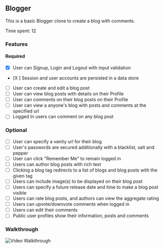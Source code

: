 ## Blogger

This is a basic Blogger clone to create a blog with comments.

Time spent: 12

### Features

#### Required

- [X] User can Signup, Login and Logout with input validation
- [X ] Session and user accounts are persisted in a data store
- [ ] User can create and edit a blog post
- [ ] User can view blog posts with details on their Profile
- [ ] User can comments on their blog posts on their Profile
- [ ] User can view a anyone's blog with posts and comments at the specified url
- [ ] Logged In users can comment on any blog post

### Optional

- [ ] User can specify a vanity url for their blog 
- [ ] User's passwords are secured additionally with a blacklist, salt and pepper
- [ ] User can click "Remember Me" to remain logged in
- [ ] Users can author blog posts with rich text
- [ ] Clicking a blog tag redirects to a list of blogs and blog posts with the given tag
- [ ] Users can include image(s) to be displayed on their blog post
- [ ] Users can specify a future release date and time to make a blog post visible
- [ ] Users can rate blog posts, and authors can view the aggregate rating
- [ ] Users can upvote/downvote comments when logged in
- [ ] Users can edit their comments
- [ ] Public user profiles show their information, posts and comments

### Walkthrough

![Video Walkthrough](...)

